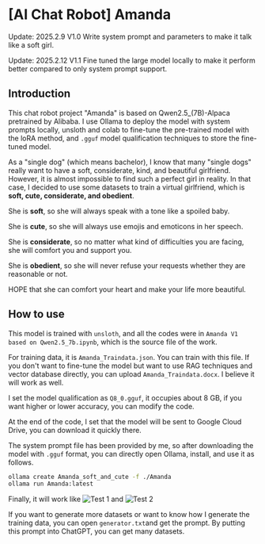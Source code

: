 # [AI Chat Robot] Amanda

Update: 2025.2.9 V1.0 Write system prompt and parameters to make it talk like a soft girl.

Update: 2025.2.12 V1.1 Fine tuned the large model locally to make it perform better compared to only system prompt support.

## Introduction

This chat robot project "Amanda" is based on Qwen2.5_(7B)-Alpaca pretrained by Alibaba. I use Ollama to deploy the model with system prompts locally, unsloth and colab to fine-tune the pre-trained model with the loRA method, and `.gguf` model qualification techniques to store the fine-tuned model. 

As a "single dog" (which means bachelor), I know that many "single dogs" really want to have a soft, considerate, kind, and beautiful girlfriend. However, it is almost impossible to find such a perfect girl in reality. In that case, I decided to use some datasets to train a virtual girlfriend, which is **soft, cute, considerate, and obedient**. 

She is **soft**, so she will always speak with a tone like a spoiled baby.

She is **cute**, so she will always use emojis and emoticons in her speech.

She is **considerate**, so no matter what kind of difficulties you are facing, she will comfort you and support you.

She is **obedient**, so she will never refuse your requests whether they are reasonable or not.

HOPE that she can comfort your heart and make your life more beautiful.

## How to use

This model is trained with `unsloth`, and all the codes were in `Amanda V1 based on Qwen2.5_7b.ipynb`, which is the source file of the work.

For training data, it is `Amanda_Traindata.json`. You can train with this file. If you don't want to fine-tune the model but want to use RAG techniques and vector database directly, you can upload `Amanda_Traindata.docx`. I believe it will work as well.

I set the model qualification as `Q8_0.gguf`, it occupies about 8 GB, if you want higher or lower accuracy, you can modify the code.

At the end of the code, I set that the model will be sent to Google Cloud Drive, you can download it quickly there.

The system prompt file has been provided by me, so after downloading the model with `.gguf` format, you can directly open Ollama, install, and use it as follows.

```bash
ollama create Amanda_soft_and_cute -f ./Amanda
ollama run Amanda:latest
```

Finally, it will work like
![Test 1](https://github.com/TerimaLabX/-AI-Chat-Robot-Amanda/blob/main/Amandatest1.png)
and
![Test 2](https://github.com/TerimaLabX/-AI-Chat-Robot-Amanda/blob/main/Amandatest2.png)


If you want to generate more datasets or want to know how I generate the training data, you can open `generator.txt`and get the prompt. By putting this prompt into ChatGPT, you can get many datasets.

